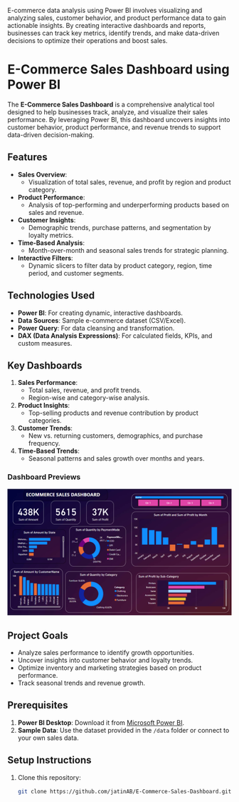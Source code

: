 E-commerce data analysis using Power BI involves visualizing and analyzing sales, customer behavior, and product performance data to gain actionable insights. By creating interactive dashboards and reports, businesses can track key metrics, identify trends, and make data-driven decisions to optimize their operations and boost sales.
# E-Commerce Sales Dashboard using Power BI

The **E-Commerce Sales Dashboard** is a comprehensive analytical tool designed to help businesses track, analyze, and visualize their sales performance. By leveraging Power BI, this dashboard uncovers insights into customer behavior, product performance, and revenue trends to support data-driven decision-making.

## Features
- **Sales Overview**:
  - Visualization of total sales, revenue, and profit by region and product category.
- **Product Performance**:
  - Analysis of top-performing and underperforming products based on sales and revenue.
- **Customer Insights**:
  - Demographic trends, purchase patterns, and segmentation by loyalty metrics.
- **Time-Based Analysis**:
  - Month-over-month and seasonal sales trends for strategic planning.
- **Interactive Filters**:
  - Dynamic slicers to filter data by product category, region, time period, and customer segments.

## Technologies Used
- **Power BI**: For creating dynamic, interactive dashboards.
- **Data Sources**: Sample e-commerce dataset (CSV/Excel).
- **Power Query**: For data cleansing and transformation.
- **DAX (Data Analysis Expressions)**: For calculated fields, KPIs, and custom measures.

## Key Dashboards
1. **Sales Performance**:
   - Total sales, revenue, and profit trends.
   - Region-wise and category-wise analysis.
2. **Product Insights**:
   - Top-selling products and revenue contribution by product categories.
3. **Customer Trends**:
   - New vs. returning customers, demographics, and purchase frequency.
4. **Time-Based Trends**:
   - Seasonal patterns and sales growth over months and years.

### Dashboard Previews
![Sales Overview Dashboard](EC.png)  

## Project Goals
- Analyze sales performance to identify growth opportunities.
- Uncover insights into customer behavior and loyalty trends.
- Optimize inventory and marketing strategies based on product performance.
- Track seasonal trends and revenue growth.

## Prerequisites
1. **Power BI Desktop**: Download it from [Microsoft Power BI](https://powerbi.microsoft.com/desktop/).
2. **Sample Data**: Use the dataset provided in the `/data` folder or connect to your own sales data.

## Setup Instructions
1. Clone this repository:
   ```bash
   git clone https://github.com/jatinAB/E-Commerce-Sales-Dashboard.git
